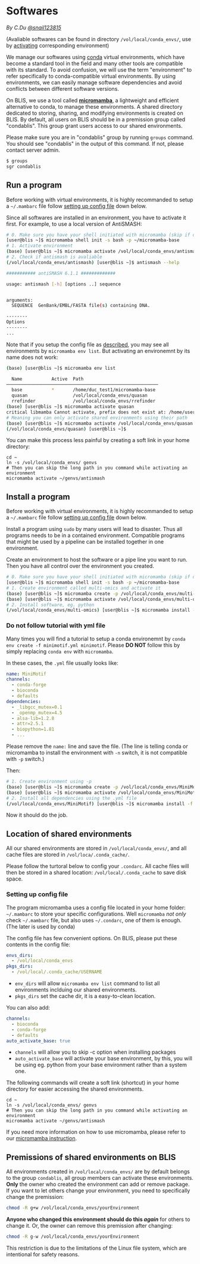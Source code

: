 # Softwares

*By C.Du [@snail123815](https://github.com/snail123815)*

(Avaliable softwares can be found in directory `/vol/local/conda_envs/`, use by [activating](#run-a-program) corresponding environment)

We manage our softwares using [conda](https://docs.conda.io/en/latest/) virtual environments, which have become a standard tool in the field and many other tools are compatible with its standard. To avoid confusion, we will use the term "environment" to refer specifically to conda-compatible virtual environments. By using environments, we can easily manage software dependencies and avoid conflicts between different software versions.

On BLIS, we use a tool called **[micromamba](https://mamba.readthedocs.io/en/latest/user_guide/micromamba.html)**, a lightweight and efficient alternative to conda, to manage these environments. A shared directory dedicated to storing, sharing, and modifying environments is created on BLIS. By default, all users on BLIS should be in a premission group called "condablis". This group grant users access to our shared environments.

Please make sure you are in "condablis" group by running `groups` command. You should see "condablis" in the output of this command. If not, please contact server admin.

```sh
$ groups
sgr condablis
```

## Run a program

Before working with virtual environments, it is highly recommanded to setup a `~/.mambarc` file follow [setting up config file](#setting-up-config-file) down below.

Since all softwares are installed in an environment, you have to activate it first. For example, to use a local version of AntiSMASH:

```sh
# 0. Make sure you have your shell initiated with micromamba (skip if done before)
[user@blis ~]$ micromamba shell init -s bash -p ~/micromamba-base
# 1. Activate environment
(base) [user@blis ~]$ micromamba activate /vol/local/conda_envs/antismash
# 2. Check if antismash is avaliable
(/vol/local/conda_envs/antismash) [user@blis ~]$ antismash --help

########### antiSMASH 6.1.1 #############

usage: antismash [-h] [options ..] sequence


arguments:
  SEQUENCE  GenBank/EMBL/FASTA file(s) containing DNA.

--------
Options
--------
...
```

Note that if you setup the config file as [described](#setting-up-config-file), you may see all environments by `micromamba env list`. But activating an environemnt by its name does not work:

```sh
(base) [user@blis ~]$ micromamba env list

  Name           Active  Path
─────────────────────────────────────────────────────────
  base           *       /home/duc_test1/micromamba-base
  quasan                 /vol/local/conda_envs/quasan
  rrefinder              /vol/local/conda_envs/rrefinder
(base) [user@blis ~]$ micromamba activate quasan
critical libmamba Cannot activate, prefix does not exist at: /home/user/micromamba-base/envs/quasan
# Meaning you can only activate shared environments using their path
(base) [user@blis ~]$ micromamba activate /vol/local/conda_envs/quasan
(/vol/local/conda_envs/quasan) [user@blis ~]$
```

You can make this process less painful by creating a soft link in your home directory:

```shell
cd ~
ln -s /vol/local/conda_envs/ genvs
# Then you can skip the long path in you command while activating an environment
micromamba activate ~/genvs/antismash
```

## Install a program

Before working with virtual environments, it is highly recommanded to setup a `~/.mambarc` file follow [setting up config file](#setting-up-config-file) down below.

Install a program using `sudo` by many users will lead to disaster. Thus all programs needs to be in a contained environment. Compatible programs that might be used by a pipeline can be installed together in one environment.

Create an environment to host the software or a pipe line you want to run. Then you have all control over the environment you created.

```sh
# 0. Make sure you have your shell initiated with micromamba (skip if done before)
[user@blis ~]$ micromamba shell init -s bash -p ~/micromamba-base
# 1. Create environment called multi-omics and activate it
(base) [user@blis ~]$ micromamba create -p /vol/local/conda_envs/multi-omics
(base) [user@blis ~]$ micromamba activate /vol/local/conda_envs/multi-omics
# 2. Install software, eg. python
(/vol/local/conda_envs/multi-omics) [user@blis ~]$ micromamba install -c conda-forge python
```

### Do not follow tutorial with yml file

Many times you will find a tutorial to setup a conda environemnt by `conda env create -f minimotif.yml minimotif`. Please **DO NOT** follow this by simply replacing `conda env` with `micromamba`.

In these cases, the `.yml` file usually looks like:

```YAML
name: MiniMotif
channels:
  - conda-forge
  - bioconda
  - defaults
dependencies:
  - _libgcc_mutex=0.1
  - _openmp_mutex=4.5
  - alsa-lib=1.2.8
  - attr=2.5.1
  - biopython=1.81
  - ...
```

Please remove the `name:` line and save the file. (The line is telling conda or micromamba to install the environment with `-n` switch, it is not compatible with `-p` switch.)

Then:

```sh
# 1. Create environment using -p
(base) [user@blis ~]$ micromamba create -p /vol/local/conda_envs/MiniMotif
(base) [user@blis ~]$ micromamba activate /vol/local/conda_envs/MiniMotif
# 2. Install all dependencies using the .yml file
(/vol/local/conda_envs/MiniMotif) [user@blis ~]$ micromamba install -f minimotif.yml
```

Now it should do the job.

## Location of shared environments

All our shared environments are stored in `/vol/local/conda_envs/`, and all cache files are stored in `/vol/loca/.conda_cache/`.

Please follow the turtoral below to config your `.condarc`. All cache files will then be stored in a shared location: `/vol/local/.conda_cache` to save disk space.

### Setting up config file

The program micromamba uses a config file located in your home folder: `~/.mambarc` to store your specific configurations. Well `micromamba` *not only* check `~/.mambarc` file, but also uses `~/.condarc`, one of them is enough. (The later is used by conda)

The config file has few convenient options. On BLIS, please put these contents in the config file:

```YAML
envs_dirs:
  - /vol/local/conda_envs
pkgs_dirs:
  - /vol/local/.conda_cache/USERNAME
```

- `env_dirs` will allow `micromamba env list` command to list all environments inclduing our shared environments.
- `pkgs_dirs` set the cache dir, it is a easy-to-clean location.

You can also add:

```YAML
channels:
  - bioconda
  - conda-forge
  - defaults
auto_activate_base: true
```

- `channels` will allow you to skip -c option when installing packages
- `auto_activate_base` will activate your base environment, by this, you will be using eg. python from your base environment rather than a system one.

The following commands will create a soft link (shortcut) in your home directory for easier accessing the shared environments.

```shell
cd ~
ln -s /vol/local/conda_envs/ genvs
# Then you can skip the long path in you command while activating an environment
micromamba activate ~/genvs/antismash
```

If you need more information on how to use micromamba, please refer to our [micromamba instruction](../basic_tools/micromamba.md#blis-users).

## Premissions of shared environments on BLIS

All environments created in `/vol/local/conda_envs/` are by default belongs to the group `condablis`, all group members can activate these environments. **Only** the owner who created the environment can add or remove package. If you want to let others change your environment, you need to specifically change the premission:

```sh
chmod -R g+w /vol/local/conda_envs/yourEnvironment
```

**Anyone who changed this environment should do this *again*** for others to change it. Or, the owner can remove this premission after changing:

```sh
chmod -R g-w /vol/local/conda_envs/yourEnvironment
```

This restriction is due to the limitations of the Linux file system, which are intentional for safety reasons.

